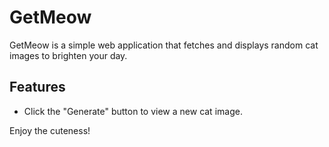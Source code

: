 # GetMeow

GetMeow is a simple web application that fetches and displays random cat images to brighten your day.

## Features
- Click the "Generate" button to view a new cat image.

Enjoy the cuteness!
